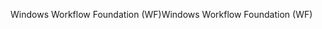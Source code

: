 <span data-ttu-id="1d104-101">Windows Workflow Foundation (WF)</span><span class="sxs-lookup"><span data-stu-id="1d104-101">Windows Workflow Foundation (WF)</span></span>